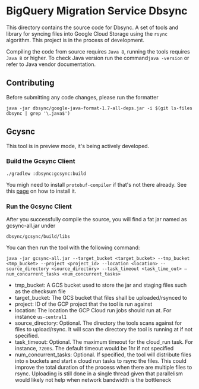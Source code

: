 # BigQuery Migration Service Dbsync

This directory contains the source code for Dbsync. A set of tools and library
for syncing files into Google Cloud Storage using the `rsync` algorithm. This
project is in the process of development.

Compiling the code from source requires `Java 8`, running the tools requires
`Java 8` or higher. To check Java version run the command`java -version` or
refer to Java vendor documentation.

## Contributing

Before submitting any code changes, please run the formatter

    java -jar dbsync/google-java-format-1.7-all-deps.jar -i $(git ls-files dbsync | grep '\.java$')

## Gcysnc

This tool is in preview mode, it's being actively developed.

### Build the Gcsync Client ###

    ./gradlew :dbsync:gcsync:build

You migh need to install `protobuf-compiler` if that's not there already. See
this [page](https://protobuf.dev/installation/) on how to install it.

### Run the Gcsync Client ###

After you successfully compile the source, you will find a fat jar named as gcsync-all.jar under

    dbsync/gcsync/build/libs

You can then run the tool with the following command:

    java -jar gcsync-all.jar --target_bucket <target_bucket> --tmp_bucket <tmp_bucket> --project <project_id> --location <location> --source_directory <source_directory> --task_timeout <task_time_out> –num_concurrent_tasks <num_concurrent_tasks>

- tmp_bucket: A GCS bucket used to store the jar and staging files such as the
  checksum file
- target_bucket: The GCS bucket that files shall be uploaded/rsynced to
- project: ID of the GCP project that the tool is run against
- location: The location the GCP Cloud run jobs should run at. For
  instance `us-central1`
- source_directory: Optional. The directory the tools scans against for
  files to upload/rsync. It will scan the directory the tool is running at
  if not specified.
- task_timeout: Optional. The maximum timeout for the cloud_run task. For
  instance, `7200s`. The default timeout would be 1hr if not specified
- num_concurrent_tasks: Optional. If specified, the tool will distribute files
  into `n` buckets and start `n` cloud run tasks to rsync the files. This could
  improve the total duration of the process when there are multiple files to rsync.
  Uploading is still done in a single thread given that parallelism would likely not
  help when network bandwidth is the bottleneck
